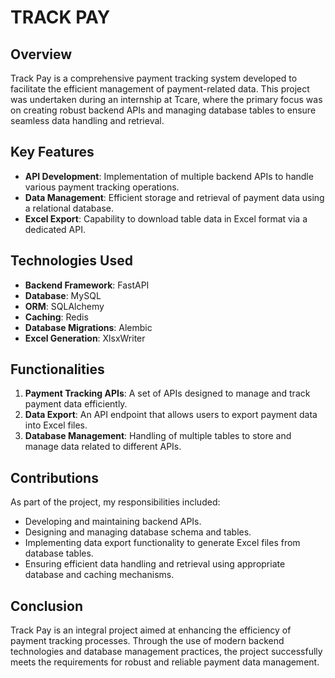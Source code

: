 # TRACK PAY

## Overview

Track Pay is a comprehensive payment tracking system developed to facilitate the efficient management of payment-related data. This project was undertaken during an internship at Tcare, where the primary focus was on creating robust backend APIs and managing database tables to ensure seamless data handling and retrieval.

## Key Features

- **API Development**: Implementation of multiple backend APIs to handle various payment tracking operations.
- **Data Management**: Efficient storage and retrieval of payment data using a relational database.
- **Excel Export**: Capability to download table data in Excel format via a dedicated API.

## Technologies Used

- **Backend Framework**: FastAPI
- **Database**: MySQL
- **ORM**: SQLAlchemy
- **Caching**: Redis
- **Database Migrations**: Alembic
- **Excel Generation**: XlsxWriter

## Functionalities

1. **Payment Tracking APIs**: A set of APIs designed to manage and track payment data efficiently.
2. **Data Export**: An API endpoint that allows users to export payment data into Excel files.
3. **Database Management**: Handling of multiple tables to store and manage data related to different APIs.

## Contributions

As part of the project, my responsibilities included:

- Developing and maintaining backend APIs.
- Designing and managing database schema and tables.
- Implementing data export functionality to generate Excel files from database tables.
- Ensuring efficient data handling and retrieval using appropriate database and caching mechanisms.

## Conclusion

Track Pay is an integral project aimed at enhancing the efficiency of payment tracking processes. Through the use of modern backend technologies and database management practices, the project successfully meets the requirements for robust and reliable payment data management.
